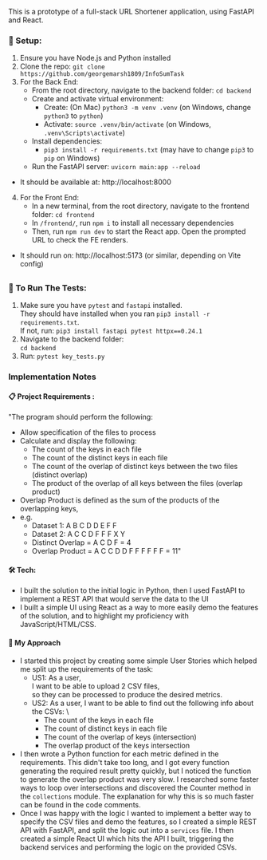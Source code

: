 This is a prototype of a full-stack URL Shortener application, using FastAPI and
React.

### 🔧 Setup:

1. Ensure you have Node.js and Python installed
2. Clone the repo: `git clone https://github.com/georgemarsh1809/InfoSumTask`
3. For the Back End:
    - From the root directory, navigate to the backend folder: `cd backend`
    - Create and activate virtual environment:
        - Create: (On Mac) `python3 -m venv .venv` (on Windows, change `python3`
          to `python`)
        - Activate: `source .venv/bin/activate` (on Windows,
          `.venv\Scripts\activate`)
    - Install dependencies:
        - `pip3 install -r requirements.txt` (may have to change `pip3` to `pip`
          on Windows)
    - Run the FastAPI server: `uvicorn main:app --reload`

-   It should be available at: http://localhost:8000

4. For the Front End:
    - In a new terminal, from the root directory, navigate to the frontend folder: `cd frontend`
    - In `/frontend/`, run `npm i` to install all necessary dependencies
    - Then, run `npm run dev` to start the React app. Open the prompted URL to
      check the FE renders.

-   It should run on: http://localhost:5173 (or similar, depending on Vite
    config)

##

### 🧪 To Run The Tests:

1. Make sure you have `pytest` and `fastapi` installed. \
   They should have installed when you ran `pip3 install -r requirements.txt`. \
    If not, run: `pip3 install fastapi pytest httpx==0.24.1 `
2. Navigate to the backend folder: \
   `cd backend`
3. Run: `pytest key_tests.py `


### Implementation Notes
#### 📋 Project Requirements :
"The program should perform the following:
- Allow specification of the files to process
- Calculate and display the following:
  - The count of the keys in each file
  - The count of the distinct keys in each file
  - The count of the overlap of distinct keys between the two files (distinct overlap)
  - The product of the overlap of all keys between the files (overlap product)
- Overlap Product is defined as the sum of the products of the overlapping keys, 
- e.g.
  - Dataset 1: A B C D D E F F
  - Dataset 2: A C C D F F F X Y
  - Distinct Overlap = A C D F = 4
  - Overlap Product = A C C D D F F F F F F = 11"

#### 🛠️ Tech:

-   I built the solution to the initial logic in Python, then I used FastAPI to implement a REST API that would serve the data to the UI
-   I built a simple UI using React as a way to more easily demo the features of the solution, and to highlight my proficiency with JavaScript/HTML/CSS.

####  🧠 My Approach 
- I started this project by creating some simple User Stories which helped me split up the requirements of the task:
  - US1: As a user,\
  I want to be able to upload 2 CSV files,  
  so they can be processed to produce the desired metrics.
  - US2: As a user, I want to be able to find out the following info about the CSVs: \
    - The count of the keys in each file
    - The count of distinct keys in each file
    - The count of the overlap of keys (intersection)
    - The overlap product of the keys intersection
- I then wrote a Python function for each metric defined in the requirements. This didn't take too long, and I got every function generating the required result pretty quickly, but I noticed the function to generate the overlap product was very slow.
I researched some faster ways to loop over intersections and discovered the Counter method in the `collections` module. The explanation for why this is so much faster can be found in the code comments.
- Once I was happy with the logic I wanted to implement a better way to specify the CSV files and demo the features,  so I created a simple REST API with FastAPI, and split the logic out into a `services` file. I then created a simple React UI which hits the API I built, triggering the backend services and performing the logic on the provided CSVs.


